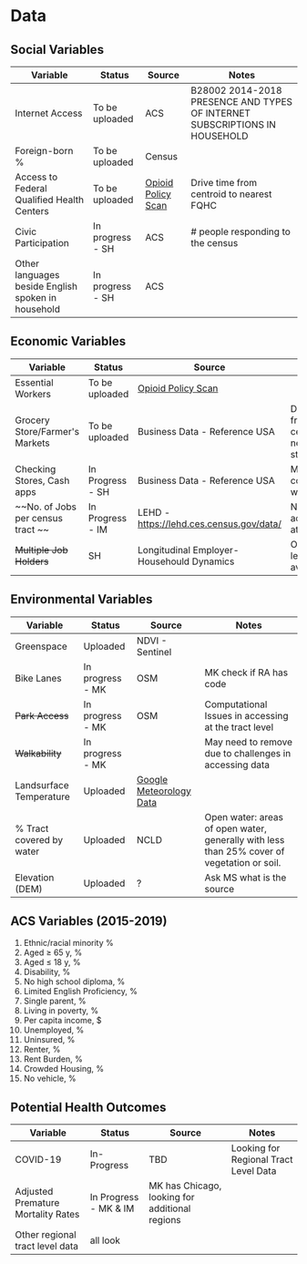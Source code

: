 # Data



## Social Variables

| Variable  | Status | Source  | Notes  | 
| ------------- | ------------- | ------------- | ------------- | 
| Internet Access | To be uploaded | ACS  | B28002  2014-2018 PRESENCE AND TYPES OF INTERNET SUBSCRIPTIONS IN HOUSEHOLD |
| Foreign-born % | To be uploaded| Census | 
| Access to Federal Qualified Health Centers   | To be uploaded  | [Opioid Policy Scan](https://github.com/GeoDaCenter/opioid-policy-scan/blob/master/data_final/metadata/Access_FQHCs_MinDistance.md) | Drive time from centroid to nearest FQHC |
| Civic Participation | In progress - SH| ACS  | # people responding to the census |
| Other languages beside English spoken in household | In progress - SH| ACS  | |

## Economic Variables

| Variable  | Status | Source  | Notes |
| ------------- | ------------- | ------------- | ----- |
| Essential Workers  | To be uploaded | [Opioid Policy Scan](https://github.com/GeoDaCenter/opioid-policy-scan/blob/master/data_final/metadata/Job_Categories_byOccupation_2018.md)  | 
| Grocery Store/Farmer's Markets  | To be uploaded  | Business Data - Reference USA | Drive time from centroid to nearest store/market | 
|Checking Stores, Cash apps | In Progress - SH  | Business Data - Reference USA | Multiple codes may work |
|~~No. of Jobs per census tract ~~| In Progress - IM | LEHD -  https://lehd.ces.census.gov/data/| Not accessible at tract level |
|~~Multiple Job Holders~~| SH  | Longitudinal Employer-Househould Dynamics | Only state level available |

## Environmental Variables

| Variable  | Status | Source  | Notes |
| ------------- | ------------- | ------------- | --------- |
| Greenspace | Uploaded | NDVI - Sentinel  | |
| Bike Lanes | In progress -  MK  | OSM  | MK check if RA has code |
| ~~Park Access~~ | In progress - MK | OSM  | Computational Issues in accessing at the tract level |
| ~~Walkability~~ | In progress - MK |  | May need to remove due to challenges in accessing data |
| Landsurface Temperature | Uploaded | [Google Meteorology Data](https://developers.google.com/earth-engine/datasets/catalog/NASA_ORNL_DAYMET_V4)| 
| % Tract covered by water| Uploaded | NCLD |  Open water: areas of open water, generally with less than 25% cover of vegetation or soil.|
| Elevation (DEM) | Uploaded | ? | Ask MS what is the source |



## ACS Variables (2015-2019)

1. Ethnic/racial minority %
2. Aged ≥ 65 y, %
3. Aged ≤ 18 y, %
4. Disability, %
5. No high school diploma, %
6. Limited English Proficiency, %
7. Single parent, %
8. Living in poverty, %
9. Per capita income, $
10. Unemployed, %
11. Uninsured, %
12. Renter, %
13. Rent Burden, %
14. Crowded Housing, %
15. No vehicle, %

## Potential Health Outcomes
| Variable  | Status | Source  | Notes |
| ------------- | ------------- | ------------- | --------- |
| COVID-19 | In-Progress | TBD | Looking for Regional Tract Level Data |
| Adjusted Premature Mortality Rates | In Progress - MK & IM | MK has Chicago, looking for additional regions |
|Other regional tract level data | all look | | |




